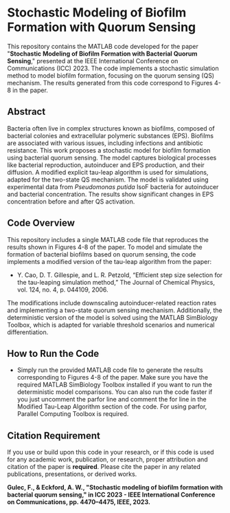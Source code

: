 # **Stochastic Modeling of Biofilm Formation with Quorum Sensing**

This repository contains the MATLAB code developed for the paper "**Stochastic Modeling of Biofilm Formation with Bacterial Quorum Sensing**," presented at the IEEE International Conference on Communications (ICC) 2023. The code implements a stochastic simulation method to model biofilm formation, focusing on the quorum sensing (QS) mechanism. The results generated from this code correspond to Figures 4-8 in the paper.

## **Abstract**

Bacteria often live in complex structures known as biofilms, composed of bacterial colonies and extracellular polymeric substances (EPS). Biofilms are associated with various issues, including infections and antibiotic resistance. This work proposes a stochastic model for biofilm formation using bacterial quorum sensing. The model captures biological processes like bacterial reproduction, autoinducer and EPS production, and their diffusion. A modified explicit tau-leap algorithm is used for simulations, adapted for the two-state QS mechanism. The model is validated using experimental data from *Pseudomonas putida* IsoF bacteria for autoinducer and bacterial concentration. The results show significant changes in EPS concentration before and after QS activation.

## **Code Overview**

This repository includes a single MATLAB code file that reproduces the results shown in Figures 4-8 of the paper. To model and simulate the formation of bacterial biofilms based on quorum sensing, the code implements a modified version of the tau-leap algorithm from the paper:

- Y. Cao, D. T. Gillespie, and L. R. Petzold, “Efficient step size selection for the tau-leaping simulation method,” The Journal of Chemical Physics, vol. 124, no. 4, p. 044109, 2006.

The modifications include downscaling autoinducer-related reaction rates and implementing a two-state quorum sensing mechanism. Additionally, the deterministic version of the model is solved using the MATLAB SimBiology Toolbox, which is adapted for variable threshold scenarios and numerical differentiation.

## **How to Run the Code**

- Simply run the provided MATLAB code file to generate the results corresponding to Figures 4-8 of the paper. Make sure you have the required MATLAB SimBiology Toolbox installed if you want to run the deterministic model comparisons. You can also run the code faster if you just uncomment the parfor line and comment the for line in the Modified Tau-Leap Algorithm section of the code. For using parfor, Parallel Computing Toolbox is required.

## **Citation Requirement**

If you use or build upon this code in your research, or if this code is used for any academic work, publication, or research, proper attribution and citation of the paper is **required**. Please cite the paper in any related publications, presentations, or derived works.

**Gulec, F., & Eckford, A. W., "Stochastic modeling of biofilm formation with bacterial quorum sensing," in ICC 2023 - IEEE International Conference on Communications, pp. 4470–4475, IEEE, 2023.**
